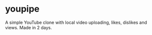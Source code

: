 # youpipe
A simple YouTube clone with local video uploading, likes, dislikes and views. Made in 2 days.
